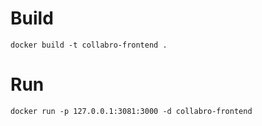 # Build
```
docker build -t collabro-frontend .
```

# Run
```
docker run -p 127.0.0.1:3081:3000 -d collabro-frontend
```